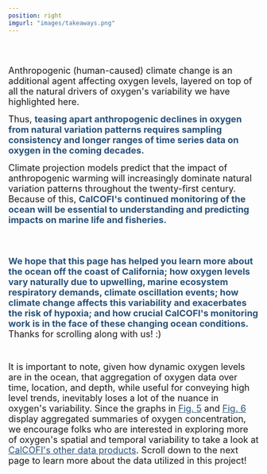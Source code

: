 ```yaml
---
position: right
imgurl: "images/takeaways.png"     
---
```


<br />
<br /> 


<font size="+1"> Anthropogenic (human-caused) climate change is an additional agent affecting oxygen levels, layered on top of all the natural drivers of oxygen's variability we have highlighted here. </font>

<font size="+1"> Thus, <span style="color:#28527A"> **teasing apart anthropogenic declines in oxygen from natural variation patterns requires sampling consistency and longer ranges of time series data on oxygen in the coming decades.** </span> </font>

<font size="+1"> Climate projection models predict that the impact of anthropogenic warming will increasingly dominate natural variation patterns throughout the twenty-first century. Because of this, <span style="color:#28527A"> **CalCOFI's continued monitoring of the ocean will be essential to understanding and predicting impacts on marine life and fisheries.** </span> </font>

<br />
<br /> 

<font size="+1"> <span style="color:#28527A"> **We hope that this page has helped you learn more about the ocean off the coast of California; how oxygen levels vary naturally due to upwelling, marine ecosystem respiratory demands, climate oscillation events; how climate change affects this variability and exacerbates the risk of hypoxia; and how crucial CalCOFI's monitoring work is in the face of these changing ocean conditions.** </span> Thanks for scrolling along with us! :) </font>

<br />

<font size="+1"> It is important to note, given how dynamic oxygen levels are in the ocean, that aggregation of oxygen data over time, location, and depth, while useful for conveying high level trends, inevitably loses a lot of the nuance in oxygen's variability. Since the graphs in <a href="https://rpubs.com/aradams11/966281" target="_blank" rel="noopener noreferrer" style="color: #28527A; text-decoration: underline;">Fig. 5</a> and <a href="https://rpubs.com/aradams11/966282" target="_blank" rel="noopener noreferrer" style="color: #28527A; text-decoration: underline;">Fig. 6</a> display aggregated summaries of oxygen concentration, we encourage folks who are interested in exploring more of oxygen's spatial and temporal variability to take a look at <a href="https://calcofi.io" style="color: #28527A; text-decoration: underline;"> CalCOFI's other data products</a>. Scroll down to the next page to learn more about the data utilized in this project! </font>
